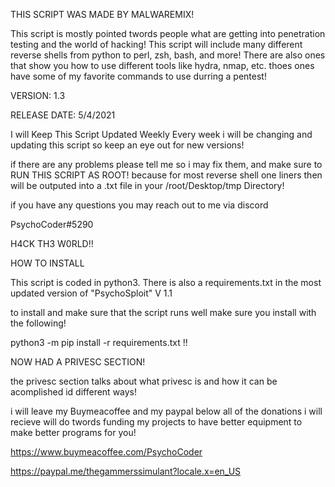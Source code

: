 

THIS SCRIPT WAS MADE BY MALWAREMIX!


This script is mostly pointed twords people what are getting into penetration testing and the world of hacking! This script will include many different reverse shells from python to perl, zsh, bash, and more!
There are also ones that show you how to use different tools like hydra, nmap, etc. thoes ones have some of my favorite commands to use durring a pentest!


VERSION: 1.3

RELEASE DATE: 5/4/2021

I will Keep This Script Updated Weekly Every week i will be changing and updating this script so keep an eye out for new versions!

if there are any problems please tell me so i may fix them, and make sure to RUN THIS SCRIPT AS ROOT! because for most reverse shell one liners then will be outputed into a .txt file in your /root/Desktop/tmp Directory!

if you have any questions you may reach out to me via discord

PsychoCoder#5290

H4CK TH3 W0RLD!!




HOW TO INSTALL

This script is coded in python3. There is also a requirements.txt in the most updated version of "PsychoSploit" V 1.1

to install and make sure that the script runs well make sure you install with the following!

python3 -m pip install -r requirements.txt  !!

NOW HAD A PRIVESC SECTION!

the privesc section talks about what privesc is and how it can be acomplished id different ways!


i will leave my Buymeacoffee and my paypal below all of the donations i will recieve will do twords funding my projects to have better equipment to make better programs for you!

https://www.buymeacoffee.com/PsychoCoder

https://paypal.me/thegammerssimulant?locale.x=en_US
